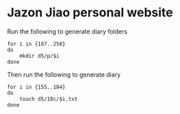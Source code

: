 # Jazon Jiao personal website

Run the following to generate diary folders

```
for i in {187..250}
do
    mkdir d5/p/$i
done
```

Then run the following to generate diary 

```
for i in {155..184}
do
    touch d5/18c/$i.txt
done
```
